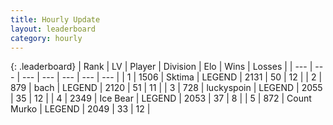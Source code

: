 ```yaml
---
title: Hourly Update
layout: leaderboard
category: hourly
---
```


{: .leaderboard}
| Rank | LV | Player | Division | Elo | Wins | Losses |
| --- | --- | --- | --- | --- | --- | --- |
| <span data-change="0">1</span> | 1506 | <span title="ID: 353063">Sktima</span> | LEGEND | <span data-change="9">2131</span> | <span data-change="4">50</span> | <span data-change="1">12</span> |
| <span data-change="0">2</span> | 879 | <span title="ID: 281795">bach</span> | LEGEND | <span data-change="0">2120</span> | <span data-change="0">51</span> | <span data-change="0">11</span> |
| <span data-change="0">3</span> | 728 | <span title="ID: 512212">luckyspoin</span> | LEGEND | <span data-change="0">2055</span> | <span data-change="0">35</span> | <span data-change="0">12</span> |
| <span data-change="0">4</span> | 2349 | <span title="ID: 417840">Ice Bear</span> | LEGEND | <span data-change="0">2053</span> | <span data-change="0">37</span> | <span data-change="0">8</span> |
| <span data-change="0">5</span> | 872 | <span title="ID: 498323">Count Murko</span> | LEGEND | <span data-change="0">2049</span> | <span data-change="0">33</span> | <span data-change="0">12</span> |